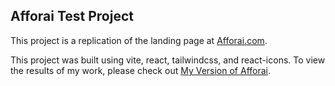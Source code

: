 ## Afforai Test Project

This project is a replication of the landing page at [Afforai.com](https://afforai.com "go to afforai.com").

This project was built using vite, react, tailwindcss, and react-icons. To view the results of my work, please check out [My Version of Afforai](https://afforai-by-sika.netlify.app "check my work out").
